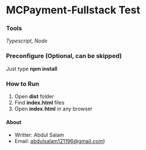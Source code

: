 # MCPayment-Fullstack Test

### Tools
_Typescript, Node_

### Preconfigure (Optional, can be skipped)
Just type **npm install**

### How to Run
1) Open **dist** folder
2) Find **index.html** files
3) Open **index.html** in any browser

#### About
- Writter: Abdul Salam
- Email: abdulsalam121196@gmail.com)